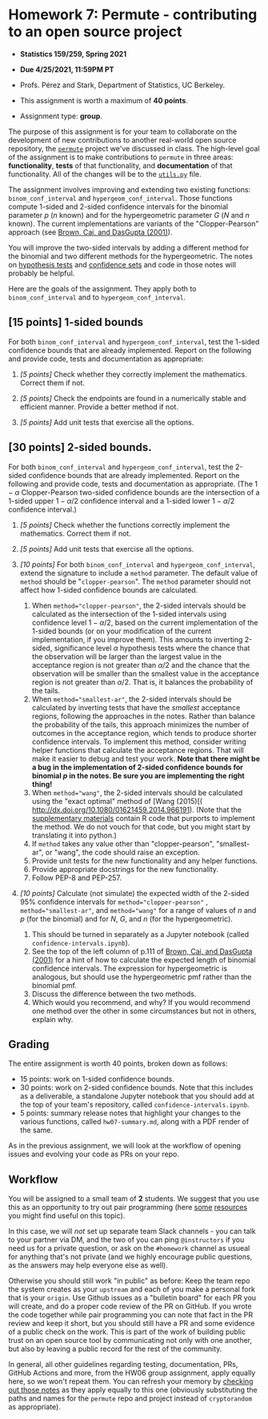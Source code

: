 # Homework 7: Permute - contributing to an open source project

- **Statistics 159/259, Spring 2021**

- **Due 4/25/2021, 11:59PM PT**

- Profs. Pérez and Stark, Department of Statistics, UC Berkeley.

- This assignment is worth a maximum of **40 points**.

- Assignment type: **group**.


The purpose of this assignment is for your team to collaborate on the development of new contributions to another real-world open source repository, the [`permute`](https://github.com/statlab/permute) project we've discussed in class.  The high-level goal of the assignment is to make contributions to `permute` in three areas: **functionality**, **tests** of that functionality, and **documentation** of that functionality.  All of the changes will be to the [`utils.py`](https://github.com/statlab/permute/blob/main/permute/utils.py) file.

The assignment involves improving and extending two existing functions: `binom_conf_interval` and `hypergeom_conf_interval`. Those functions compute 1-sided and 2-sided confidence intervals for the binomial parameter $p$ ($n$ known) and for the hypergeometric parameter $G$ ($N$ and $n$ known). The current implementations are variants of the "Clopper-Pearson" approach (see [Brown, Cai, and DasGupta (2001)](https://www.jstor.org/stable/2676784?seq=1)).

You will improve the two-sided intervals by adding a different method for the binomial and two different methods for the hypergeometric. The notes on [hypothesis tests](../Notes/tests.ipynb) and [confidence sets](../Notes/confidence-sets.ipynb) and code in those notes will probably be helpful.

Here are the goals of the assignment. They apply both to `binom_conf_interval` and to `hypergeom_conf_interval`.

## [15 points] 1-sided bounds

For both `binom_conf_interval` and `hypergeom_conf_interval`, test the 1-sided confidence bounds that are already implemented. Report on the following and provide code, tests and documentation as appropriate:

1. _[5 points]_ Check whether they correctly implement the mathematics. Correct them if not. 

1. _[5 points]_ Check the endpoints are found in a numerically stable and efficient manner. Provide a better method if not.

1. _[5 points]_ Add unit tests that exercise all the options.

## [30 points] 2-sided bounds. 

For both `binom_conf_interval` and `hypergeom_conf_interval`, test the 2-sided confidence bounds that are already implemented. Report on the following and provide code, tests and documentation as appropriate. (The $1-\alpha$ Clopper-Pearson two-sided confidence bounds are the intersection of a 1-sided upper $1-\alpha/2$ confidence interval and a 1-sided lower $1-\alpha/2$ confidence interval.)

1. _[5 points]_ Check whether the functions correctly implement the mathematics. Correct them if not.

1. _[5 points]_ Add unit tests that exercise all the options.

1. _[10 points]_ For both `binom_conf_interval` and `hypergeom_conf_interval`, extend the signature to include a `method` parameter. The default value of `method` should be "`clopper-pearson`". The `method` parameter should not affect how 1-sided confidence bounds are calculated.
    1. When `method="clopper-pearson"`, the 2-sided intervals should be calculated as the intersection of the 1-sided intervals using confidence level $1-\alpha/2$, based on the current implementation of the 1-sided bounds (or on your modification of the current implementation, if you improve them). This amounts to inverting 2-sided, significance level $\alpha$ hypothesis tests where the chance that the observation will be larger than the largest value in the acceptance region is not greater than $\alpha/2$ and the chance that the observation will be smaller than the smallest value in the acceptance region is not greater than $\alpha/2$. That is, it balances the probability of the tails.
    2. When `method="smallest-ar"`, the 2-sided intervals should be calculated by inverting tests that have the _smallest_ acceptance regions, following the approaches in the notes. Rather than balance the probability of the tails, this approach minimizes the number of outcomes in the acceptance region, which tends to produce shorter confidence intervals. To implement this method, consider writing helper functions that calculate the acceptance regions. That will make it easier to debug and test your work. **Note that there might be a bug in the implementation of 2-sided confidence bounds for binomial $p$ in the notes. Be sure you are implementing the right thing!**
    3. When `method="wang"`, the 2-sided intervals should be calculated using the "exact optimal" method of [Wang (2015)[( http://dx.doi.org/10.1080/01621459.2014.966191). (Note that the [supplementary materials](https://www.tandfonline.com/doi/suppl/10.1080/01621459.2014.966191) contain R code that purports to implement the method. We do not vouch for that code, but you might start by translating it into python.)
    4. If `method` takes any value other than "clopper-pearson", "smallest-ar", or "wang", the code should raise an exception.
    5. Provide unit tests for the new functionality and any helper functions.
    6. Provide appropriate docstrings for the new functionality.
    7. Follow PEP-8 and PEP-257.
    
1. _[10 points]_ Calculate (not simulate) the expected width of the 2-sided 95% confidence intervals for `method="clopper-pearson"` , `method="smallest-ar"`, and `method="wang"` for a range of values of
$n$ and $p$ (for the binomial) and for $N$, $G$, and $n$ (for the hypergeometric).
    1. This should be turned in separately as a Jupyter notebook (called `confidence-intervals.ipynb`).
    2. See the top of the left column of p.111 of [Brown, Cai, and DasGupta (2001)](https://www.jstor.org/stable/2676784?seq=1) for a hint of how to calculate the expected length of binomial confidence intervals. The expression for hypergeometric is analogous, but should use the hypergeometric pmf rather than the binomial pmf. 
    3. Discuss the difference between the two methods. 
    4. Which would you recommend, and why? If you would recommend one method over the other in some circumstances but not in others, explain why.


## Grading

The entire assignment is worth 40 points, broken down as follows:

* 15 points: work on 1-sided confidence bounds.
* 30 points: work on 2-sided confidence bounds.  Note that this includes as a deliverable, a standalone Jupyter notebook that you should add at the top of your team's repository, called `confidence-intervals.ipynb`.
* 5 points: summary release notes that highlight your changes to the various functions, called `hw07-summary.md`, along with a PDF render of the same.

As in the previous assignment, we will look at the workflow of opening issues and evolving your code as PRs on your repo.

## Workflow

You will be assigned to a small team of **2** students. We suggest that you use this as an opportunity to try out pair programming (here [some](https://martinfowler.com/articles/on-pair-programming.html) [resources](https://medium.com/@weblab_tech/pair-programming-guide-a76ca43ff389) you might find useful on this topic).

In this case, we will _not_ set up separate team Slack channels - you can talk to your partner via DM, and the two of you can ping `@instructors` if you need us for a private question, or ask on the `#homework` channel as usueal for anything that's not private (and we highly encourage public questions, as the answers may help everyone else as well).

Otherwise you should still work "in public" as before: Keep the team repo the system creates as your `upstream` and each of you make a personal fork that is your `origin`. Use Github issues as a "bulletin board" for each PR you will create, and do a proper code review of the PR on GitHub.   If you wrote the code together while pair programming you can note that fact in the PR review and keep it short, but you should still have a PR and some evidence of a public check on the work. This is part of the work of building public trust on an open source tool by communicating not only with one another, but also by leaving a public record for the rest of the community.

In general, all other guidelines regarding testing, documentation, PRs, GitHub Actions and more, from the HW06 group assignment, apply equally here, so we won't repeat them. You can refresh your memory by [checking out those notes](hw06-cryptorandom-contrib.md#Tips-for-this-assignment) as they apply equally to this one (obviously substituting the paths and names for the `permute` repo and project instead of `cryptorandom` as appropriate).